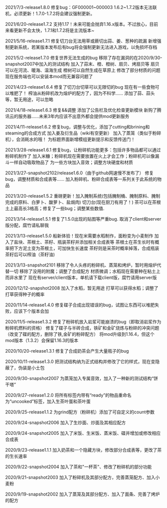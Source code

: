 2021/7/3-release1.8.0
修复bug：GF000001~000003
1.6.2~1.7.2版本无法联机，必须更新！1.7.0-1.7.2将会建议强制更新。

2021/6/20-release1.7.2
支持1.17！未来可能会抛弃1.16.x版本。不过放心，目前来看更新不会太快，1.7.1和1.7.2将是主流版本~

2021/5/16-release1.7.1
修复切刀台无法用草或蕨切出蒜、姜、葱种的疏漏
新增强制更新系统，若某版本发布后有bug将会强制更新无法进入游戏，以免损坏存档

2021/5/2-release1.7.0
修复世界无法生成的bug
移除了存在漏洞的在2020/9/30-snapshot2007中加入的测试结构
加入了蒜末、橙、橙树、扇贝、烤扇贝等
扇贝可以在河流、暖海、温海生成
橙树可以自然生成在草原上
修改了部分材质的问题
现在服务端也可以安装本mod而无兼容问题了

2021/4/23-release1.6.4
修复了切刀台切草可以无限切的bug
现在有一些食物可以堆肥了！
榨油从粉碎机改为熔炉的配方了，因为不科学……
添加了蒜、蒜头等，暂无用途，可以忽略


2021/4/18-release1.6.3
修复&&调整
添加了公告栏及优化检查更新模块
新购了腾讯云的服务器……未来3年内应该不出意外都会提供mod更新服务


2021/4/11-release1.6.2
修复bug，调整与优化，添加了cutting和brining和steaming的合成方式
加入姜及衍生品（wiki有空更新）
加入了蒸笼（类似于粉碎机），会消耗水的哦！
为标题界面新增模组更新提示和反馈传送门！


2021/3/28-release1.6.1
修复bug，让粉碎机功能更多：包括许多物品都可以通过粉碎机制作了
加入米糠；粉碎机现在需要放置在火上才会工作；粉碎机可以像漏斗一样自动吸取物品了
为一些方块加入音效；调整方块硬度和材质


2021/3/27-snapshot2102/release1.6.0（由于github网速慢不发布了）
修复bug，调整材质和合成表等……
加入粉碎机、粉碎合成表等一系列关于此系统的物品


2021/3/20-release1.5.2
重磅更新！加入腌制系统(包括腌制桶、腌制原料、腌制完成的原料、白萝卜、酸萝卜、盐焗肉)
切刀台(现在厨刀有用了！)
茶可以在茶根土上最高长3格高；修复了一些bug；调整某些数值.


2021/3/14-release1.5.1
修复了1.5.0出现的贴图等严重bug.
取消了client和server版分配，腐竹请私聊我

2021/3/13-release1.5.0
船新体验！现在米需要水稻制作，面粉变为小麦制作
加入了盐块、茶根土、茶籽、瓶装茶籽并添加相关合成表等
茶根土在茶生长时有概率把下方泥土变为茶根土，可加快生长速度
茶籽则是采茶时概率掉落，合成瓶装茶籽后可以榨油（茶籽油)


2021/3/13-snapshot2101
移除了令人头疼的粉碎机、蒸笼和烤炉，暂时用熔炉代替一切
移除了没用的附魔；调整了合成配方
材质微调；水稻现在需要种在粘土上而非水里了
现在有server/client版本，单机请下载client版，腐竹请用server版


2020/12/12-snapshot2008
加入了水稻，暂无用途
打草可以获得水稻；调整了打草获得种子的概率


2020/11/14-release1.4.0
修复碟子合成出现错误的bug，试图让东西可以堆肥失败，应该下个版本会加


2020/11/5-release1.3.2
修复了粉碎机放入岩浆可能崩溃的bug（即取消岩浆作为粉碎机燃料的资格）
修复了碟子与半砖合成，铁矿和金矿烧炼与粉碎的冲突问题（改变了碟的配方，删除了铁,金矿的粉碎配方）
将mod升级到1.16.4，但这个mod版本（1.3.2）会保留1.16.3的版本


2020/10/20-release1.3.1
修复了合成奶茶会产生大量瓶子的bug


2020/10/11-release1.3.0
把测试结构纳为正式结构并修改了它的样式，现在变隐蔽了，伪装是小土包


2020/9/30-snapshot2007
为蒸笼加入专属音效，加入了一种新的测试结构“饼干塔”


2020/9/27-release1.2.0
将所有标签内带有“ready”的物品重命名为“uncooked”标签，加入生茶叶蛋和茶叶蛋


2020/9/25-release1.1.2
为grind配方（粉碎机）添加了可自定义的count参数


2020/9/24-snapshot2006
加入了生炒面、炒面及其相应配方


2020/9/24-snapshot2005
加入了米饭、生米饭、蒸米饭、碟并增加或修改相应合成表


2020/9/23-release1.1.1
加入奶茶和一个隐藏方块，修改部分合成表等，更改了茶的生长速率


2020/9/22-snapshot2004
加入了茶和"一杯茶"、修改了粉碎机的部分功能


2020/9/21-snapshot2003
加入了粉碎机及其部分配方，完善蒸笼配方、加入小麦粉


2020/9/19-snapshot2002
加入了蒸笼及其部分配方、加入了面条、完善了烤炉的配方
